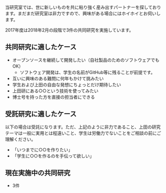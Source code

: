 当研究室では、世に新しいものを共に粘り強く産み出すパートナーを探しております。まだまだ研究室は非力ですので、興味がある場合にはホイホイとお伺いします。

2017年度は2018年2月の段階で3件の共同研究を実施しています。
<h2>共同研究に適したケース</h2>
<ul>
 	<li>オープンソースを継続して開発したい（自社製品のためのソフトウェアでもOK）
<ul>
 	<li>ソフトウェア開発は、学生の名前がGitHub等に残ることが前提です。</li>
</ul>
</li>
 	<li>互いに興味のある難問に何年もかけて挑みたい</li>
 	<li>学生および上田の自由な発想にちょっとだけ期待したい</li>
 	<li>上田研にある○○という技術を使ってみたい</li>
 	<li>博士号を持った方を直接の担当者にできる</li>
</ul>
<h2>受託研究に適したケース</h2>
以下の場合は受託になります。ただ、上記のように非力であること、上田の研究テーマは一般に実用とは程遠いこと、学生は労働力でないことをご相談の前にご理解ください。
<ul>
 	<li>「いつまでに○○を作りたい」</li>
 	<li>「学生に○○を作るのを手伝って欲しい」</li>
</ul>
<h2>現在実施中の共同研究</h2>
<ul>
 	<li>3件</li>
</ul>
&nbsp;
